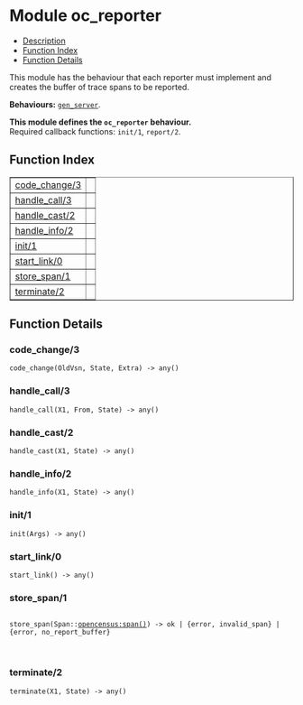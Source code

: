 

# Module oc_reporter #
* [Description](#description)
* [Function Index](#index)
* [Function Details](#functions)

This module has the behaviour that each reporter must implement
and creates the buffer of trace spans to be reported.

__Behaviours:__ [`gen_server`](gen_server.md).

__This module defines the `oc_reporter` behaviour.__<br /> Required callback functions: `init/1`, `report/2`.

<a name="index"></a>

## Function Index ##


<table width="100%" border="1" cellspacing="0" cellpadding="2" summary="function index"><tr><td valign="top"><a href="#code_change-3">code_change/3</a></td><td></td></tr><tr><td valign="top"><a href="#handle_call-3">handle_call/3</a></td><td></td></tr><tr><td valign="top"><a href="#handle_cast-2">handle_cast/2</a></td><td></td></tr><tr><td valign="top"><a href="#handle_info-2">handle_info/2</a></td><td></td></tr><tr><td valign="top"><a href="#init-1">init/1</a></td><td></td></tr><tr><td valign="top"><a href="#start_link-0">start_link/0</a></td><td></td></tr><tr><td valign="top"><a href="#store_span-1">store_span/1</a></td><td></td></tr><tr><td valign="top"><a href="#terminate-2">terminate/2</a></td><td></td></tr></table>


<a name="functions"></a>

## Function Details ##

<a name="code_change-3"></a>

### code_change/3 ###

`code_change(OldVsn, State, Extra) -> any()`

<a name="handle_call-3"></a>

### handle_call/3 ###

`handle_call(X1, From, State) -> any()`

<a name="handle_cast-2"></a>

### handle_cast/2 ###

`handle_cast(X1, State) -> any()`

<a name="handle_info-2"></a>

### handle_info/2 ###

`handle_info(X1, State) -> any()`

<a name="init-1"></a>

### init/1 ###

`init(Args) -> any()`

<a name="start_link-0"></a>

### start_link/0 ###

`start_link() -> any()`

<a name="store_span-1"></a>

### store_span/1 ###

<pre><code>
store_span(Span::<a href="opencensus.md#type-span">opencensus:span()</a>) -&gt; ok | {error, invalid_span} | {error, no_report_buffer}
</code></pre>
<br />

<a name="terminate-2"></a>

### terminate/2 ###

`terminate(X1, State) -> any()`

